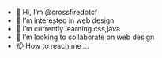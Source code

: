 - 👋 Hi, I’m @crossfiredotcf
- 👀 I’m interested in web design
- 🌱 I’m currently learning css,java
- 💞️ I’m looking to collaborate on web design
- 📫 How to reach me ...

<!---
crossfiredotcf/crossfiredotcf is a ✨ special ✨ repository because its `README.md` (this file) appears on your GitHub profile.
You can click the Preview link to take a look at your changes.
--->
